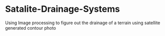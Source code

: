 # Satalite-Drainage-Systems
Using Image processing to figure out the drainage of a terrain using satellite generated contour photo
